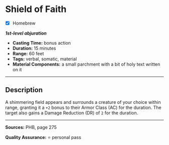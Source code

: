 # Shield of Faith
- [x] Homebrew

***1st-level abjuration***
- **Casting Time:** bonus action
- **Duration:** 15 minutes
- **Range:** 60 feet
- **Tags:** verbal, somatic, material
- **Material Components:** a small parchment with a bit of holy text written on it

---

## Description
A shimmering field appears and surrounds a creature of your choice within range, granting it a `+2` bonus to their Armor Class (AC) for the duration.
The target also gains a Damage Reduction (DR) of `2` for the duration.

---

**Sources:** PHB, page 275

**Quality Assurance:** :star: personal pass
